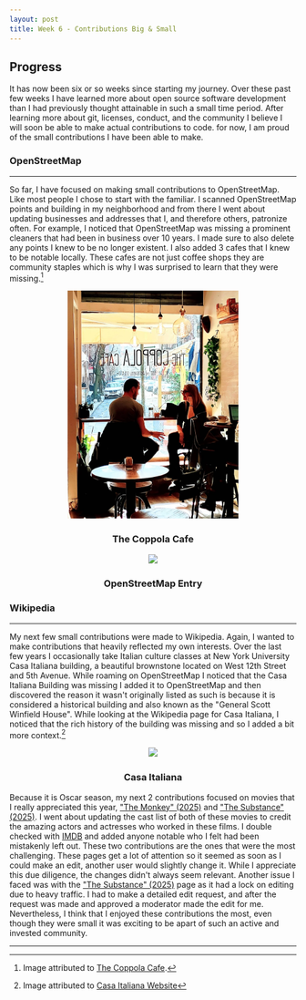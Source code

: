 ```yaml
---
layout: post
title: Week 6 - Contributions Big & Small
---
```



## Progress

It has now been six or so weeks since starting my journey. Over these past few weeks I have learned more about open source software development than I had previously thought attainable in such a small time period. After learning more about git, licenses, conduct, and the community I believe I will soon be able to make actual contributions to code. for now, I am proud of the small contributions I have been able to make.

<!--more-->

### OpenStreetMap
------

So far, I have focused on making small contributions to OpenStreetMap. Like most people I chose to start with the familiar. I scanned OpenStreetMap points and building in my neighborhood and from there I went about updating businesses and addresses that I, and therefore others, patronize often. For example, I noticed that OpenStreetMap was missing a prominent cleaners that had been in business over 10 years. I made sure to also delete any points I knew to be no longer existent. I also added 3 cafes that I knew to be notable locally. These cafes are not just coffee shops they are community staples which is why I was surprised to learn that they were missing.[^1]

<p align="center">
    <img src="../images/coppola.jpg" width="300px">
</p>
<h3 align="center">The Coppola Cafe</h3>

<p align="center">
    <img src="/briz123-weekly/images/openstreetmapss.png" width="300px">
</p>
<h3 align="center">OpenStreetMap Entry</h3>

### Wikipedia
------

My next few small contributions were made to Wikipedia. Again, I wanted to make contributions that heavily reflected my own interests. Over the last few years I occasionally take Italian culture classes at New York University Casa Italiana building, a beautiful brownstone located on West 12th Street and 5th Avenue. While roaming on OpenStreetMap I noticed that the Casa Italiana Building was missing I added it to OpenStreetMap and then discovered the reason it wasn't originally listed as such is because it is considered a historical building and also known as the "General Scott Winfield House". While looking at the Wikipedia page for Casa Italiana, I noticed that the rich history of the building was missing and so I added a bit more context.[^2]

<p align="center">
    <img src="/briz123-weekly/images/casaitaliana.jpeg" width="300px">
</p>
<h3 align="center">Casa Italiana</h3>

Because it is Oscar season, my next 2 contributions focused on movies that I really appreciated this year, ["The Monkey" (2025)](https://en.wikipedia.org/wiki/The_Monkey_(film)) and ["The Substance" (2025)](https://en.wikipedia.org/w/index.php?title=The_Substance&action=history). I went about updating the cast list of both of these movies to credit the amazing actors and actresses who worked in these films. I double checked with [IMDB](https://www.imdb.com/?ref_=nv_home) and added anyone notable who I felt had been mistakenly left out. These two contributions are the ones that were the most challenging. These pages get a lot of attention so it seemed as soon as I could make an edit, another user would slightly change it. While I appreciate this due diligence, the changes didn't always seem relevant. Another issue I faced was with the ["The Substance" (2025)](https://en.wikipedia.org/w/index.php?title=The_Substance&action=history) page as it had a lock on editing due to heavy traffic. I had to make a detailed edit request, and after the request was made and approved a moderator made the edit for me. Nevertheless, I think that I enjoyed these contributions the most, even though they were small it was exciting to be apart of such an active and invested community.

***

[^1]: Image attributed to [The Coppola Cafe](https://www.google.com/maps/contrib/112024323214515231659/photos/@40.7323234,-74.0015222,17z/data=!3m1!4b1!4m3!8m2!3m1!1e1?entry=ttu&g_ep=EgoyMDI1MDIyNi4xIKXMDSoASAFQAw%3D%3D).
[^2]: Image attributed to [Casa Italiana Website](https://www.casaitaliananyu.org/about-us/our-story/)
